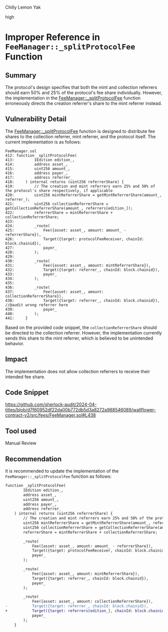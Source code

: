 Chilly Lemon Yak

high

# Improper Reference in `FeeManager::_splitProtocolFee` Function

## Summary

The protocol's design specifies that both the mint and collection referrers should earn 50% and 25% of the protocol's fee share individually. However, the implementation in the [FeeManager::_splitProtocolFee](https://github.com/sherlock-audit/2024-04-titles/blob/d7f60952df22da00b772db5d3a8272a988546089/wallflower-contract-v2/src/fees/FeeManager.sol#L412) function erroneously directs the creation referrer's share to the mint referrer instead.

## Vulnerability Detail

The [FeeManager::_splitProtocolFee](https://github.com/sherlock-audit/2024-04-titles/blob/d7f60952df22da00b772db5d3a8272a988546089/wallflower-contract-v2/src/fees/FeeManager.sol#L412) function is designed to distribute fee shares to the collection referrer, mint referrer, and the protocol itself. The current implementation is as follows:

```solidity
FeeManager.sol
412: function _splitProtocolFee(
413:         IEdition edition_,
414:         address asset_,
415:         uint256 amount_,
416:         address payer_,
417:         address referrer_
418:     ) internal returns (uint256 referrerShare) {
419:         // The creation and mint referrers earn 25% and 50% of the protocol's share respectively, if applicable
420:         uint256 mintReferrerShare = getMintReferrerShare(amount_, referrer_);
421:         uint256 collectionReferrerShare = getCollectionReferrerShare(amount_, referrers[edition_]);
422:         referrerShare = mintReferrerShare + collectionReferrerShare;
423: 
424:         _route(
425:             Fee({asset: asset_, amount: amount_ - referrerShare}),
426:             Target({target: protocolFeeReceiver, chainId: block.chainid}),
427:             payer_
428:         );
429: 
430:         _route(
431:             Fee({asset: asset_, amount: mintReferrerShare}),
432:             Target({target: referrer_, chainId: block.chainid}),
433:             payer_
434:         );
435: 
436:         _route(
437:             Fee({asset: asset_, amount: collectionReferrerShare}),
438:             Target({target: referrer_, chainId: block.chainid}), //@audit wrong referrer here
439:             payer_
440:         );
441:     }

```

Based on the provided code snippet, the `collectionReferrerShare` should be directed to the collection referrer. However, the implementation currently sends this share to the mint referrer, which is believed to be unintended behavior.

## Impact

The implementation does not allow collection referrers to receive their intended fee share.

## Code Snippet

https://github.com/sherlock-audit/2024-04-titles/blob/d7f60952df22da00b772db5d3a8272a988546089/wallflower-contract-v2/src/fees/FeeManager.sol#L438

## Tool used

Manual Review

## Recommendation

It is recommended to update the implementation of the `FeeManager::_splitProtocolFee` function as follows:

```diff
function _splitProtocolFee(
        IEdition edition_,
        address asset_,
        uint256 amount_,
        address payer_,
        address referrer_
    ) internal returns (uint256 referrerShare) {
        // The creation and mint referrers earn 25% and 50% of the protocol's share respectively, if applicable
        uint256 mintReferrerShare = getMintReferrerShare(amount_, referrer_);
        uint256 collectionReferrerShare = getCollectionReferrerShare(amount_, referrers[edition_]);
        referrerShare = mintReferrerShare + collectionReferrerShare;

        _route(
            Fee({asset: asset_, amount: amount_ - referrerShare}),
            Target({target: protocolFeeReceiver, chainId: block.chainid}),
            payer_
        );

        _route(
            Fee({asset: asset_, amount: mintReferrerShare}),
            Target({target: referrer_, chainId: block.chainid}),
            payer_
        );

        _route(
            Fee({asset: asset_, amount: collectionReferrerShare}),
-           Target({target: referrer_, chainId: block.chainid}),
+           Target({target: referrers[edition_], chainId: block.chainid}),
            payer_
        );
    }
```